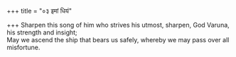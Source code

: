 +++
title = "०३ इमां धियं"

+++
Sharpen this song of him who strives his utmost, sharpen, God Varuna, his strength and insight;  
     May we ascend the ship that bears us safely, whereby we may pass over all misfortune.